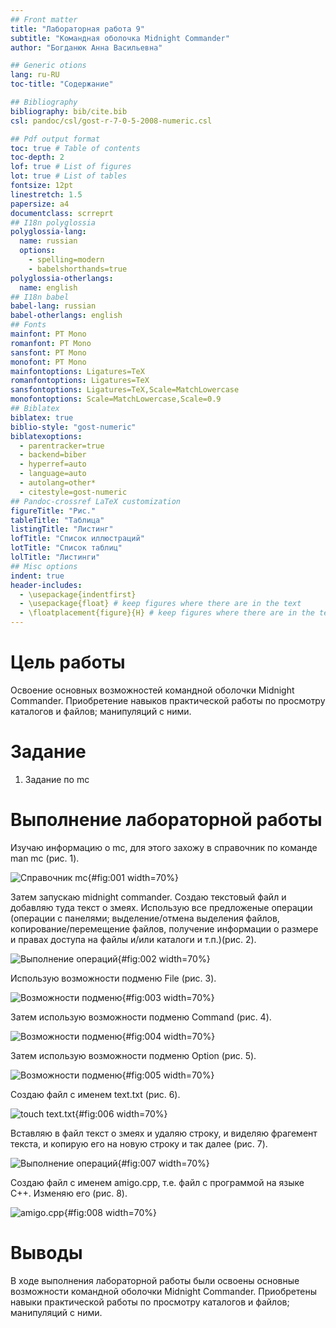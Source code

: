 ```yaml
---
## Front matter
title: "Лабораторная работа 9"
subtitle: "Командная оболочка Midnight Commander"
author: "Богданюк Анна Васильевна"

## Generic otions
lang: ru-RU
toc-title: "Содержание"

## Bibliography
bibliography: bib/cite.bib
csl: pandoc/csl/gost-r-7-0-5-2008-numeric.csl

## Pdf output format
toc: true # Table of contents
toc-depth: 2
lof: true # List of figures
lot: true # List of tables
fontsize: 12pt
linestretch: 1.5
papersize: a4
documentclass: scrreprt
## I18n polyglossia
polyglossia-lang:
  name: russian
  options:
	- spelling=modern
	- babelshorthands=true
polyglossia-otherlangs:
  name: english
## I18n babel
babel-lang: russian
babel-otherlangs: english
## Fonts
mainfont: PT Mono
romanfont: PT Mono
sansfont: PT Mono
monofont: PT Mono
mainfontoptions: Ligatures=TeX
romanfontoptions: Ligatures=TeX
sansfontoptions: Ligatures=TeX,Scale=MatchLowercase
monofontoptions: Scale=MatchLowercase,Scale=0.9
## Biblatex
biblatex: true
biblio-style: "gost-numeric"
biblatexoptions:
  - parentracker=true
  - backend=biber
  - hyperref=auto
  - language=auto
  - autolang=other*
  - citestyle=gost-numeric
## Pandoc-crossref LaTeX customization
figureTitle: "Рис."
tableTitle: "Таблица"
listingTitle: "Листинг"
lofTitle: "Список иллюстраций"
lotTitle: "Список таблиц"
lolTitle: "Листинги"
## Misc options
indent: true
header-includes:
  - \usepackage{indentfirst}
  - \usepackage{float} # keep figures where there are in the text
  - \floatplacement{figure}{H} # keep figures where there are in the text
---
```


# Цель работы

Освоение основных возможностей командной оболочки Midnight Commander. Приобретение навыков практической работы по просмотру каталогов и файлов; манипуляций с ними.

# Задание

1. Задание по mc

# Выполнение лабораторной работы

Изучаю информацию о  mc, для этого захожу в справочник по команде man mc (рис. 1).

![Справочник mc](image/1.png){#fig:001 width=70%}

Затем запускаю midnight commander. Создаю текстовый файл и добавляю туда текст о змеях. Использую все предложеные операции (операции с панелями; выделение/отмена выделения файлов, копирование/перемещение файлов, получение информации о размере и правах доступа на файлы и/или каталоги и т.п.)(рис. 2).

![Выполнение операций](image/2.png){#fig:002 width=70%}

Использую возможности подменю File (рис. 3).

![Возможности подменю](image/3.png){#fig:003 width=70%}

Затем использую возможности подменю Command (рис. 4).

![Возможности подменю](image/4.png){#fig:004 width=70%}

Затем использую возможности подменю Option (рис. 5).

![Возможности подменю](image/5.png){#fig:005 width=70%}

Создаю файл с именем text.txt (рис. 6).

![touch text.txt](image/6.png){#fig:006 width=70%}

Вставляю в файл текст о змеях и удаляю строку, и виделяю фрагемент текста, и копирую его на новую строку и так далее (рис. 7).

![Выполнение операций](image/7.png){#fig:007 width=70%}

Создаю файл с именем amigo.cpp, т.е. файл с программой на языке C++. Изменяю его (рис. 8).

![amigo.cpp](image/8.png){#fig:008 width=70%}


# Выводы

В ходе выполнения лабораторной работы были освоены основные возможности командной оболочки Midnight Commander. Приобретены навыки практической работы по просмотру каталогов и файлов; манипуляций с ними.
